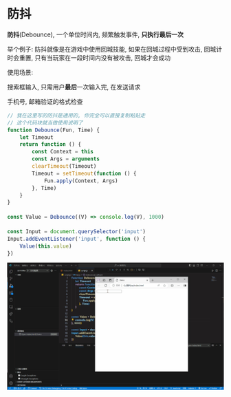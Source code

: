# 防抖

**防抖**(Debounce), 一个单位时间内, 频繁触发事件, **只执行最后一次**

举个例子: 防抖就像是在游戏中使用回城技能, 如果在回城过程中受到攻击, 回城计时会重置, 只有当玩家在一段时间内没有被攻击, 回城才会成功

使用场景:

搜索框输入, 只需用户**最后**一次输入完, 在发送请求

手机号, 邮箱验证的格式检查

```js
// 我在这里写的防抖是通用的, 你完全可以直接复制粘贴走
// 这个代码块就当做使用说明了
function Debounce(Fun, Time) {
    let Timeout
    return function () {
        const Context = this
        const Args = arguments
        clearTimeout(Timeout)
        Timeout = setTimeout(function () {
            Fun.apply(Context, Args)
        }, Time)
    }
}

const Value = Debounce((V) => console.log(V), 1000)

const Input = document.querySelector('input')
Input.addEventListener('input', function () {
    Value(this.value)
})
```

![6eca03345dea2590a7e77bfd10cd63c6b436ed48](Assets/6eca03345dea2590a7e77bfd10cd63c6b436ed48.gif)

